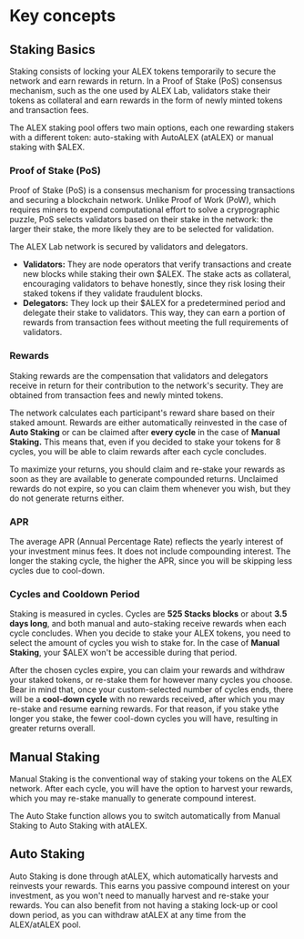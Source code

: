 # Key concepts

## Staking Basics

Staking consists of locking your ALEX tokens temporarily to secure the network and earn rewards in return. In a Proof of Stake (PoS) consensus mechanism, such as the one used by ALEX Lab, validators stake their tokens as collateral and earn rewards in the form of newly minted tokens and transaction fees. 

The ALEX staking pool offers two main options, each one rewarding stakers with a different token: auto-staking with AutoALEX (atALEX) or manual staking with $ALEX. 

### Proof of Stake (PoS)

Proof of Stake (PoS) is a consensus mechanism for processing transactions and securing a blockchain network. Unlike Proof of Work (PoW), which requires miners to expend computational effort to solve a cryprographic puzzle, PoS selects validators based on their stake in the network: the larger their stake, the more likely they are to be selected for validation. 

The ALEX Lab network is secured by validators and delegators. 

* **Validators:**  They are node operators that verify transactions and create new blocks while staking their own $ALEX. The stake acts as collateral, encouraging validators to behave honestly, since they risk losing their staked tokens if they validate fraudulent blocks.
* **Delegators:** They lock up their $ALEX for a predetermined period and delegate their stake to validators. This way, they can earn a portion of rewards from transaction fees without meeting the full requirements of validators. 

### Rewards

Staking rewards are the compensation that validators and delegators receive in return for their contribution to the network's security. They are obtained from transaction fees and newly minted tokens. 

The network calculates each participant's reward share based on their staked amount. Rewards are either automatically reinvested in the case of **Auto Staking** or can be claimed after **every cycle** in the case of **Manual Staking.** This means that, even if you decided to stake your tokens for 8 cycles, you will be able to claim rewards after each cycle concludes. 

To maximize your returns, you should claim and re-stake your rewards as soon as they are available to generate compounded returns. Unclaimed rewards do not expire, so you can claim them whenever you wish, but they do not generate returns either.

### APR

The average APR (Annual Percentage Rate) reflects the yearly interest of your investment minus fees. It does not include compounding interest. The longer the staking cycle, the higher the APR, since you will be skipping less cycles due to cool-down.

<!-- 
### APY

The APY (Annual Percentage Yield) reflects your potential earnings from staking in one year,including compounding interest. You will notice that the APY is higher than the APR.

-->

### Cycles and Cooldown Period

Staking is measured in cycles. Cycles are **525 Stacks blocks** or about **3.5 days long**, and both manual and auto-staking receive rewards when each cycle concludes. When you decide to stake your ALEX tokens, you need to select the amount of cycles you wish to stake for. In the case of **Manual Staking**, your $ALEX won't be accessible during that period. 

After the chosen cycles expire, you can claim your rewards and withdraw your staked tokens, or re-stake them for however many cycles you choose. Bear in mind that, once your custom-selected number of cycles ends, there will be a **cool-down cycle** with no rewards received, after which you may re-stake and resume earning rewards. For that reason, if you stake ythe longer you stake, the fewer cool-down cycles you will have, resulting in greater returns overall.

## Manual Staking

Manual Staking is the conventional way of staking your tokens on the ALEX network. After each cycle, you will have the option to harvest your rewards, which you may re-stake manually to generate compound interest. 

The Auto Stake function allows you to switch automatically from Manual Staking to Auto Staking with atALEX.

## Auto Staking

Auto Staking is done through atALEX, which automatically harvests and reinvests your rewards. This earns you passive compound interest on your investment, as you won't need to manually harvest and re-stake your rewards. You can also benefit from not having a staking lock-up or cool down period, as you can withdraw atALEX at any time from the ALEX/atALEX pool.